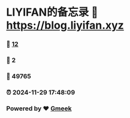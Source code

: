# LIYIFAN的备忘录 :link: https://blog.liyifan.xyz 
### :page_facing_up: [12](https://blog.liyifan.xyz/tag.html) 
### :speech_balloon: 2 
### :hibiscus: 49765 
### :alarm_clock: 2024-11-29 17:48:09 
### Powered by :heart: [Gmeek](https://github.com/Meekdai/Gmeek)

